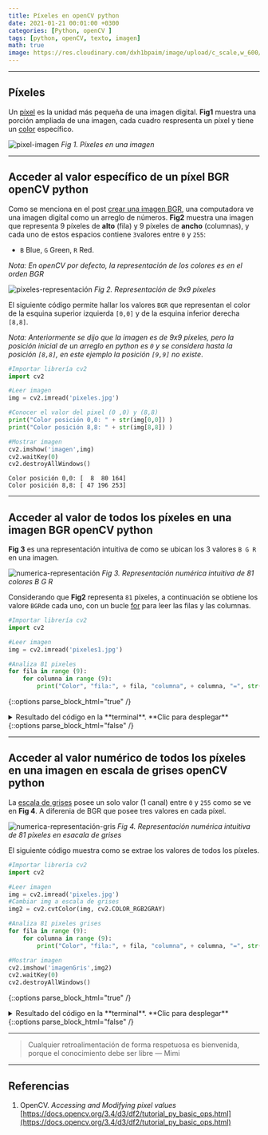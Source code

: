 ```yaml
---
title: Píxeles en openCV python
date: 2021-01-21 00:01:00 +0300
categories: [Python, openCV ]
tags: [python, openCV, texto, imagen]   
math: true
image: https://res.cloudinary.com/dxh1bpaim/image/upload/c_scale,w_600/v1612302798/kipunaEC/pixeles/portada-pixel_isrv4e.jpg
---
```


***

## Píxeles

Un [píxel](https://es.wikipedia.org/wiki/P%C3%ADxel) es la unidad más pequeña de una imagen digital. **Fig1** muestra una porción ampliada de una imagen, cada cuadro respresenta un píxel y tiene un [color](https://htmlcolorcodes.com/es/) específico.

![pixel-imagen](https://res.cloudinary.com/dxh1bpaim/image/upload/c_scale,h_240,w_400/v1612304704/kipunaEC/pixeles/pixel100_zlcswt.png)
_Fig 1. Píxeles en una imagen_

 ***

## Acceder al valor específico de un píxel BGR openCV python

Como se menciona en el post [crear una imagen BGR](../Crear-una-imagen-BGR-openCV-Python/), una computadora ve una imagen digital como un arreglo de números. **Fig2** muestra una imagen que representa 9 píxeles de **alto** (fila) y 9 píxeles de **ancho** (columnas), y cada uno de estos espacios contiene `3`valores entre `0` y `255`: 
* `B` Blue, `G` Green, `R` Red.

*Nota: En openCV por defecto, la representación  de los colores es en el orden BGR*

![pixeles-representación](https://res.cloudinary.com/dxh1bpaim/image/upload/c_scale,w_100/v1612305836/kipunaEC/pixeles/pixel2_lzyu0x.png)
_Fig 2. Representación de 9x9 píxeles_

El siguiente código permite hallar los  valores `BGR` que representan el color de la esquina superior izquierda `[0,0]` y  de la esquina inferior derecha `[8,8]`.

*Nota: Anteriormente se dijo que la imagen es de 9x9 píxeles, pero la posición inicial de un arreglo en python es `0` y se considera hasta la posición `[8,8]`, en este ejemplo la posición `[9,9]` no existe*.

```python
#Importar librería cv2
import cv2

#Leer imagen
img = cv2.imread('pixeles.jpg')

#Conocer el valor del pixel (0 ,0) y (8,8)
print("Color posición 0,0: " + str(img[0,0]) )
print("Color posición 8,8: " + str(img[8,8]) )

#Mostrar imagen
cv2.imshow('imagen',img)
cv2.waitKey(0)
cv2.destroyAllWindows()
```
```terminal 
Color posición 0,0: [  8  80 164]
Color posición 8,8: [ 47 196 253]
```

***

## Acceder al valor de todos los píxeles en una imagen BGR openCV python

**Fig 3** es una representación intuitiva de como se ubican los 3 valores `B G R` en una imagen. 

![numerica-representación](https://res.cloudinary.com/dxh1bpaim/image/upload/c_scale,w_500/v1612307975/kipunaEC/pixeles/1_ujkchs.jpg)
_Fig 3. Representación numérica intuitiva de 81 colores B G R_

Considerando que **Fig2** representa `81` píxeles, a continuación se obtiene los valore `BGR`de cada uno, con un bucle [for](https://docs.python.org/3/tutorial/controlflow.html#for-statements) para leer las filas y las columnas.

```python
#Importar librería cv2
import cv2

#Leer imagen
img = cv2.imread('pixeles1.jpg')

#Analiza 81 pixeles
for fila in range (9):
    for columna in range (9):
        print("Color", "fila:", + fila, "columna", + columna, "=", str(img[fila,columna]))
```

{::options parse_block_html="true" /}

<details>
<summary markdown='span'> Resultado del código en la **terminal**. **Clic para desplegar** 
</summary>

```terminal
Color fila: 0 columna 0 = [  8  80 164]
Color fila: 0 columna 1 = [ 12  85 171]
Color fila: 0 columna 2 = [ 12  89 176]
Color fila: 0 columna 3 = [ 14  96 185]
Color fila: 0 columna 4 = [ 15 103 193]
Color fila: 0 columna 5 = [ 16 109 200]
Color fila: 0 columna 6 = [ 14 113 205]
Color fila: 0 columna 7 = [ 12 115 208]
Color fila: 0 columna 8 = [ 12 116 209]
Color fila: 1 columna 0 = [  8  80 164]
Color fila: 1 columna 1 = [  5  81 164]
Color fila: 1 columna 2 = [  6  86 171]
Color fila: 1 columna 3 = [  8  93 179]
Color fila: 1 columna 4 = [  8  98 186]
Color fila: 1 columna 5 = [  7 104 192]
Color fila: 1 columna 6 = [  6 108 197]
Color fila: 1 columna 7 = [  9 114 205]
Color fila: 1 columna 8 = [ 11 118 209]
Color fila: 2 columna 0 = [  4  78 160]
Color fila: 2 columna 1 = [  0  79 160]
Color fila: 2 columna 2 = [  3  85 167]
Color fila: 2 columna 3 = [  2  93 174]
Color fila: 2 columna 4 = [  0  96 179]
Color fila: 2 columna 5 = [  0  99 185]
Color fila: 2 columna 6 = [  0 105 192]
Color fila: 2 columna 7 = [  7 116 202]
Color fila: 2 columna 8 = [ 13 123 211]
Color fila: 3 columna 0 = [  0  74 151]
Color fila: 3 columna 1 = [  0  80 158]
Color fila: 3 columna 2 = [  2  90 167]
Color fila: 3 columna 3 = [  6  99 178]
Color fila: 3 columna 4 = [  2 103 182]
Color fila: 3 columna 5 = [  0 104 185]
Color fila: 3 columna 6 = [  0 110 192]
Color fila: 3 columna 7 = [  9 123 207]
Color fila: 3 columna 8 = [ 16 134 217]
Color fila: 4 columna 0 = [  0  81 156]
Color fila: 4 columna 1 = [  2  89 163]
Color fila: 4 columna 2 = [  8 102 175]
Color fila: 4 columna 3 = [ 15 114 188]
Color fila: 4 columna 4 = [ 12 119 193]
Color fila: 4 columna 5 = [  9 121 197]
Color fila: 4 columna 6 = [ 10 128 205]
Color fila: 4 columna 7 = [ 18 139 218]
Color fila: 4 columna 8 = [ 26 150 228]
Color fila: 5 columna 0 = [  9  97 167]
Color fila: 5 columna 1 = [ 17 110 179]
Color fila: 5 columna 2 = [ 24 122 192]
Color fila: 5 columna 3 = [ 32 136 207]
Color fila: 5 columna 4 = [ 31 143 213]
Color fila: 5 columna 5 = [ 26 147 217]
Color fila: 5 columna 6 = [ 28 154 225]
Color fila: 5 columna 7 = [ 33 162 235]
Color fila: 5 columna 8 = [ 37 168 241]
Color fila: 6 columna 0 = [ 24 118 184]
Color fila: 6 columna 1 = [ 43 140 206]
Color fila: 6 columna 2 = [ 48 152 217]
Color fila: 6 columna 3 = [ 52 164 230]
Color fila: 6 columna 4 = [ 52 169 236]
Color fila: 6 columna 5 = [ 48 173 241]
Color fila: 6 columna 6 = [ 48 179 246]
Color fila: 6 columna 7 = [ 47 183 249]
Color fila: 6 columna 8 = [ 44 184 250]
Color fila: 7 columna 0 = [ 51 149 213]
Color fila: 7 columna 1 = [ 64 167 230]
Color fila: 7 columna 2 = [ 68 177 239]
Color fila: 7 columna 3 = [ 69 186 247]
Color fila: 7 columna 4 = [ 65 190 251]
Color fila: 7 columna 5 = [ 61 192 255]
Color fila: 7 columna 6 = [ 58 195 255]
Color fila: 7 columna 7 = [ 53 196 255]
Color fila: 7 columna 8 = [ 48 194 254]
Color fila: 8 columna 0 = [ 69 170 232]
Color fila: 8 columna 1 = [ 81 187 248]
Color fila: 8 columna 2 = [ 81 193 253]
Color fila: 8 columna 3 = [ 77 197 255]
Color fila: 8 columna 4 = [ 70 198 255]
Color fila: 8 columna 5 = [ 65 199 255]
Color fila: 8 columna 6 = [ 61 201 255]
Color fila: 8 columna 7 = [ 54 200 255]
Color fila: 8 columna 8 = [ 47 196 253]

```
</details>
{::options parse_block_html="false" /}

*** 

## Acceder al valor numérico de todos los píxeles en una imagen en escala de grises openCV python

La [escala de grises](https://es.wikipedia.org/wiki/Escala_de_grises) posee un solo valor (1 canal) entre `0` y `255` como se ve en **Fig 4**. A diferenia de BGR  que posee tres valores en cada píxel. 

![numerica-representación-gris](https://res.cloudinary.com/dxh1bpaim/image/upload/c_scale,w_500/v1612307972/kipunaEC/pixeles/2_ns3zbe.jpg)
_Fig 4. Representación numérica intuitiva de 81 píxeles en esacala de grises_

El siguiente código muestra como se extrae los valores de todos los píxeles. 

```python
#Importar librería cv2
import cv2

#Leer imagen
img = cv2.imread('pixeles.jpg')
#Cambiar img a escala de grises
img2 = cv2.cvtColor(img, cv2.COLOR_RGB2GRAY)

#Analiza 81 pixeles grises
for fila in range (9):
    for columna in range (9):
        print("Color", "fila:", + fila, "columna", + columna, "=", str(img2[fila,columna]))

#Mostrar imagen
cv2.imshow('imagenGris',img2)
cv2.waitKey(0)
cv2.destroyAllWindows()
```
{::options parse_block_html="true" /}

<details>
<summary markdown='span'>  Resultado del código en la **terminal**. **Clic para desplegar**
</summary>

```terminal
Color fila: 0 columna 0 = 68
Color fila: 0 columna 1 = 73
Color fila: 0 columna 2 = 76
Color fila: 0 columna 3 = 82
Color fila: 0 columna 4 = 87
Color fila: 0 columna 5 = 92
Color fila: 0 columna 6 = 94
Color fila: 0 columna 7 = 95
Color fila: 0 columna 8 = 96
Color fila: 1 columna 0 = 68
Color fila: 1 columna 1 = 68
Color fila: 1 columna 2 = 72
Color fila: 1 columna 3 = 77
Color fila: 1 columna 4 = 81
Color fila: 1 columna 5 = 85
Color fila: 1 columna 6 = 88
Color fila: 1 columna 7 = 93
Color fila: 1 columna 8 = 96
Color fila: 2 columna 0 = 65
Color fila: 2 columna 1 = 65
Color fila: 2 columna 2 = 70
Color fila: 2 columna 3 = 75
Color fila: 2 columna 4 = 77
Color fila: 2 columna 5 = 79
Color fila: 2 columna 6 = 84
Color fila: 2 columna 7 = 93
Color fila: 2 columna 8 = 100
Color fila: 3 columna 0 = 61
Color fila: 3 columna 1 = 65
Color fila: 3 columna 2 = 72
Color fila: 3 columna 3 = 80
Color fila: 3 columna 4 = 82
Color fila: 3 columna 5 = 82
Color fila: 3 columna 6 = 86
Color fila: 3 columna 7 = 98
Color fila: 3 columna 8 = 108
Color fila: 4 columna 0 = 65
Color fila: 4 columna 1 = 71
Color fila: 4 columna 2 = 82
Color fila: 4 columna 3 = 93
Color fila: 4 columna 4 = 95
Color fila: 4 columna 5 = 96
Color fila: 4 columna 6 = 101
Color fila: 4 columna 7 = 112
Color fila: 4 columna 8 = 122
Color fila: 5 columna 0 = 79
Color fila: 5 columna 1 = 90
Color fila: 5 columna 2 = 101
Color fila: 5 columna 3 = 113
Color fila: 5 columna 4 = 117
Color fila: 5 columna 5 = 119
Color fila: 5 columna 6 = 124
Color fila: 5 columna 7 = 132
Color fila: 5 columna 8 = 137
Color fila: 6 columna 0 = 97
Color fila: 6 columna 1 = 119
Color fila: 6 columna 2 = 128
Color fila: 6 columna 3 = 138
Color fila: 6 columna 4 = 142
Color fila: 6 columna 5 = 143
Color fila: 6 columna 6 = 147
Color fila: 6 columna 7 = 150
Color fila: 6 columna 8 = 150
Color fila: 7 columna 0 = 127
Color fila: 7 columna 1 = 143
Color fila: 7 columna 2 = 151
Color fila: 7 columna 3 = 158
Color fila: 7 columna 4 = 160
Color fila: 7 columna 5 = 160
Color fila: 7 columna 6 = 161
Color fila: 7 columna 7 = 160
Color fila: 7 columna 8 = 157
Color fila: 8 columna 0 = 147
Color fila: 8 columna 1 = 162
Color fila: 8 columna 2 = 166
Color fila: 8 columna 3 = 168
Color fila: 8 columna 4 = 166
Color fila: 8 columna 5 = 165
Color fila: 8 columna 6 = 165
Color fila: 8 columna 7 = 163
Color fila: 8 columna 8 = 158

``` 
</details>
{::options parse_block_html="false" /}

***


> Cualquier retroalimentación de forma respetuosa es bienvenida, porque el conocimiento debe ser libre  — Mimi

***


## Referencias

1. OpenCV. *Accessing and Modifying pixel values*
 [https://docs.opencv.org/3.4/d3/df2/tutorial_py_basic_ops.html](https://docs.opencv.org/3.4/d3/df2/tutorial_py_basic_ops.html)


